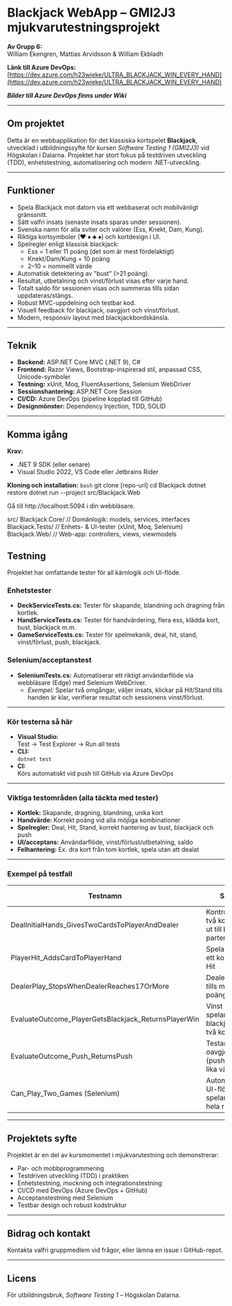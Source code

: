 # Blackjack WebApp – GMI2J3 mjukvarutestningsprojekt

**Av Grupp 6:**  
William Ekengren, Mattias Arvidsson & William Ekbladh

**Länk till Azure DevOps:**  
[https://dev.azure.com/h23wieke/ULTRA_BLACKJACK_WIN_EVERY_HAND](https://dev.azure.com/h23wieke/ULTRA_BLACKJACK_WIN_EVERY_HAND)

***Bilder till Azure DevOps finns under Wiki***

---

## Om projektet

Detta är en webbapplikation för det klassiska kortspelet **Blackjack**, utvecklad i utbildningssyfte för kursen *Software Testing 1 (GMI2J3)* vid Högskolan i Dalarna. Projektet har stort fokus på testdriven utveckling (TDD), enhetstestning, automatisering och modern .NET-utveckling.

---

## Funktioner

- Spela Blackjack mot datorn via ett webbaserat och mobilvänligt gränssnitt.
- Sätt valfri insats (senaste insats sparas under sessionen).
- Svenska namn för alla sviter och valörer (Ess, Knekt, Dam, Kung).
- Riktiga kortsymboler (♥ ♦ ♣ ♠) och kortdesign i UI.
- Spelregler enligt klassisk blackjack:
  - Ess = 1 eller 11 poäng (det som är mest fördelaktigt)
  - Knekt/Dam/Kung = 10 poäng
  - 2–10 = nominellt värde
- Automatisk detektering av "bust" (>21 poäng).
- Resultat, utbetalning och vinst/förlust visas efter varje hand.
- Totalt saldo för sessionen visas och summeras tills sidan uppdateras/stängs.
- Robust MVC-uppdelning och testbar kod.
- Visuell feedback för blackjack, oavgjort och vinst/förlust.
- Modern, responsiv layout med blackjackbordskänsla.

---

## Teknik

- **Backend:** ASP.NET Core MVC (.NET 9), C#
- **Frontend:** Razor Views, Bootstrap-inspirerad stil, anpassad CSS, Unicode-symboler
- **Testning:** xUnit, Moq, FluentAssertions, Selenium WebDriver
- **Sessionshantering:** ASP.NET Core Session
- **CI/CD:** Azure DevOps (pipeline kopplad till GitHub)
- **Designmönster:** Dependency Injection, TDD, SOLID

---

## Komma igång

**Krav:**  
- .NET 9 SDK (eller senare)  
- Visual Studio 2022, VS Code eller Jetbrains Rider

**Kloning och installation:**
```bash```
git clone [repo-url]
cd Blackjack
dotnet restore
dotnet run --project src/Blackjack.Web

Gå till http://localhost:5094 i din webbläsare.

src/
  Blackjack.Core/   // Domänlogik: models, services, interfaces
  Blackjack.Tests/  // Enhets- & UI-tester (xUnit, Moq, Selenium)
  Blackjack.Web/    // Web-app: controllers, views, viewmodels

## Testning

Projektet har omfattande tester för all kärnlogik och UI-flöde.

### Enhetstester

- **DeckServiceTests.cs:** Tester för skapande, blandning och dragning från kortlek.
- **HandServiceTests.cs:** Tester för handvärdering, flera ess, klädda kort, bust, blackjack m.m.
- **GameServiceTests.cs:** Tester för spelmekanik, deal, hit, stand, vinst/förlust, push, blackjack.

### Selenium/acceptanstest

- **SeleniumTests.cs:** Automatiserar ett riktigt användarflöde via webbläsare (Edge) med Selenium WebDriver.
    - *Exempel:* Spelar två omgångar, väljer insats, klickar på Hit/Stand tills handen är klar, verifierar resultat och sessionens vinst/förlust.

---

### Kör testerna så här

- **Visual Studio:**  
  Test → Test Explorer → Run all tests
- **CLI:**  
  `dotnet test`
- **CI:**  
  Körs automatiskt vid push till GitHub via Azure DevOps

---

### Viktiga testområden (alla täckta med tester)

- **Kortlek:** Skapande, dragning, blandning, unika kort
- **Handvärde:** Korrekt poäng vid alla möjliga kombinationer
- **Spelregler:** Deal, Hit, Stand, korrekt hantering av bust, blackjack och push
- **UI/acceptans:** Användarflöde, vinst/förlust/utbetalning, saldo
- **Felhantering:** Ex. dra kort från tom kortlek, spela utan att dealat

---

### Exempel på testfall

| Testnamn                                             | Syfte                                             | Förväntat resultat                     |
|------------------------------------------------------|---------------------------------------------------|----------------------------------------|
| DealInitialHands_GivesTwoCardsToPlayerAndDealer      | Kontroll av att två kort delas ut till båda parter| Båda har två kort                      |
| PlayerHit_AddsCardToPlayerHand                       | Spelaren får ett kort till vid Hit                | Handen ökar med ett kort               |
| DealerPlay_StopsWhenDealerReaches17OrMore            | Dealern drar tills minst 17 poäng                 | Dealerns handvärde ≥ 17                |
| EvaluateOutcome_PlayerGetsBlackjack_ReturnsPlayerWin | Vinst när spelare får blackjack på två kort       | Resultat: PlayerWin                    |
| EvaluateOutcome_Push_ReturnsPush                     | Testar oavgjort (push) vid lika värde             | Resultat: Push                         |
| Can_Play_Two_Games (Selenium)                        | Automatiserat UI-flöde, spelar två hela rundor    | Rätt vinst/förlust visas, UI fungerar  |

---

## Projektets syfte

Projektet är en del av kursmomentet i mjukvarutestning och demonstrerar:

- Par- och mobbprogrammering
- Testdriven utveckling (TDD) i praktiken
- Enhetstestning, mockning och integrationstestning
- CI/CD med DevOps (Azure DevOps + GitHub)
- Acceptanstestning med Selenium
- Testbar design och robust kodstruktur

---

## Bidrag och kontakt

Kontakta valfri gruppmedlem vid frågor, eller lämna en issue i GitHub-repot.

---

## Licens

För utbildningsbruk, *Software Testing 1* – Högskolan Dalarna.
